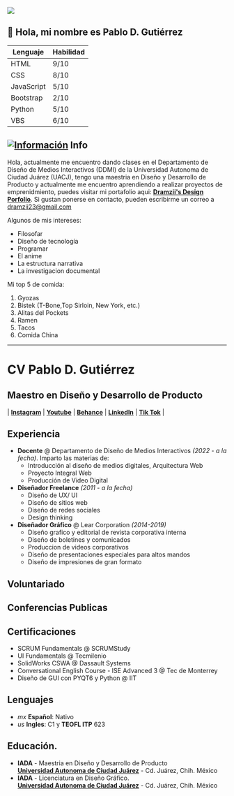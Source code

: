 ![](https://media.giphy.com/media/v1.Y2lkPTc5MGI3NjExNW4xaGF5em8wczdpNDMydmU3bTZoNGJlbnN3M2d4M3dzcjcxdXJ3ciZlcD12MV9pbnRlcm5hbF9naWZfYnlfaWQmY3Q9Zw/NKEt9elQ5cR68/giphy.gif)

## 🚀 Hola, mi nombre es Pablo D. Gutiérrez

| Lenguaje   | Habilidad |
| ---------- | --------- |
| HTML       | 9/10      |
| CSS        | 8/10      |
| JavaScript | 5/10      |
| Bootstrap  | 2/10      |
| Python     | 5/10      |
| VBS        | 6/10      |

## [![Información](https://img.shields.io/badge/Información-azul)](https://es.wikipedia.org/wiki/Información) Info

Hola, actualmente me encuentro dando clases en el Departamento de Diseño de Medios Interactivos (DDMI) de la Universidad Autonoma de Ciudad Juárez (UACJ), tengo una maestria en Diseño y Desarrollo de Producto y actualmente me encuentro aprendiendo a realizar proyectos de emprenidmiento, puedes visitar mi portafolio aqui: **[Dramzii's Design Porfolio](https://www.notion.so/dramzii-workspace/Design-Portfolio-2686f37997314191a55c00e07dafffcf?pvs=4)**. Si gustan ponerse en contacto, pueden escribirme un correo a [dramzii23@gmail.com](dramzii23@gmail.com)

Algunos de mis intereses:

- Filosofar
- Diseño de tecnología
- Programar
- El anime
- La estructura narrativa
- La investigacion documental

Mi top 5 de comida:

1. Gyozas
2. Bistek (T-Bone,Top Sirloin, New York, etc.)
3. Alitas del Pockets
4. Ramen
5. Tacos
6. Comida China

---

# CV Pablo D. Gutiérrez

## Maestro en Diseño y Desarrollo de Producto

| **[Instagram](https://instagram.com/dramzii_instagram)** | **[Youtube](https://youtube.com/dramzii)** | **[Behance](https://www.behance.net/dramzii)** | **[LinkedIn](https://www.linkedin.com/in/pablo-daniel-gutierrez-gutierrez-7a84aa10a/?originalSubdomain=mx)** | **[Tik Tok](https://www.tiktok.com/@dramzii)** |

## Experiencia

- **Docente** @ Departamento de Diseño de Medios Interactivos _(2022 - a la fecha)_. Imparto las materias de:
  - Introducción al diseño de medios digitales, Arquitectura Web
  - Proyecto Integral Web
  - Producción de Video Digital
- **Diseñador Freelance** _(2011 - a la fecha)_
  - Diseño de UX/ UI
  - Diseño de sitios web
  - Diseño de redes sociales
  - Design thinking
- **Diseñador Gráfico** @ Lear Corporation _(2014-2019)_
  - Diseño grafico y editorial de revista corporativa interna
  - Diseño de boletines y comunicados
  - Produccion de videos corporativos
  - Diseño de presentaciones especiales para altos mandos
  - Diseño de impresiones de gran formato

## Voluntariado

## Conferencias Publicas

## Certificaciones

- SCRUM Fundamentals @ SCRUMStudy
- UI Fundamentals @ Tecmilenio
- SolidWorks CSWA @ Dassault Systems
- Conversational English Course - ISE Advanced 3 @ Tec de Monterrey
- Diseño de GUI con PYQT6 y Python @ IIT

## Lenguajes

- _mx_ **Español**: Nativo <br>
- _us_ **Ingles**: C1 y **TEOFL ITP** 623

## Educación.

- **IADA** - Maestria en Diseño y Desarrollo de Producto <br>
  **[Universidad Autonoma de Ciudad Juárez](https://www.uacj.mx)** - Cd. Juárez, Chih. México
- **IADA** - Licenciatura en Diseño Gráfico. <br>
  **[Universidad Autonoma de Ciudad Juárez](https://www.uacj.mx)** - Cd. Juárez, Chih. México
